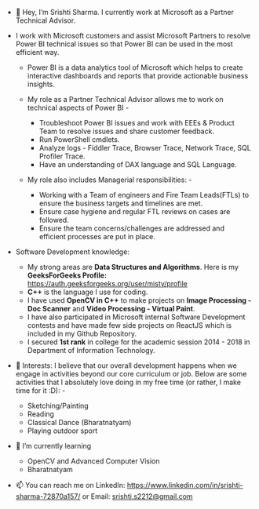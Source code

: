 - 👋 Hey, I’m Srishti Sharma. I currently work at Microsoft as a Partner Technical Advisor.

- I work with Microsoft customers and assist Microsoft Partners to resolve Power BI technical issues so that Power BI can be used in the most efficient way. 
    - Power BI is a data analytics tool of Microsoft which helps to create interactive dashboards and reports that provide actionable business insights.
    - My role as a Partner Technical Advisor allows me to work on technical aspects of Power BI - 
        - Troubleshoot Power BI issues and work with EEEs & Product Team to resolve issues and share customer feedback.
        - Run PowerShell cmdlets.
        - Analyze logs - Fiddler Trace, Browser Trace, Network Trace, SQL Profiler Trace.
        - Have an understanding of DAX language and SQL Language.
        
     - My role also includes Managerial responsibilities: -
        - Working with a Team of engineers and Fire Team Leads(FTLs) to ensure the business targets and timelines are met.
        - Ensure case hygiene and regular FTL reviews on cases are followed.
        - Ensure the team concerns/challenges are addressed and efficient processes are put in place.
  
- Software Development knowledge: 
  - My strong areas are **Data Structures and Algorithms**. Here is my **GeeksForGeeks Profile:** https://auth.geeksforgeeks.org/user/misty/profile
  - **C++** is the language I use for coding.
  - I have used **OpenCV in C++** to make projects on **Image Processing - Doc Scanner** and **Video Processing - Virtual Paint**.
  - I have also participated in Microsoft internal Software Development contests and have made few side projects on ReactJS which is included in my Github Repository.
  - I secured **1st rank** in college for the academic session 2014 - 2018 in Department of Information Technology.
  
- 👀 Interests:
    I believe that our overall development happens when we engage in activities beyond our core curriculum or job. Below are some activities that I absolutely love doing in my free time (or rather, I make time for it :D): -
    - Sketching/Painting
    - Reading
    - Classical Dance (Bharatnatyam)
    - Playing outdoor sport
      
- 🌱 I’m currently learning
    - OpenCV and Advanced Computer Vision
    - Bharatnatyam

- 📫 You can reach me on LinkedIn: https://www.linkedin.com/in/srishti-sharma-72870a157/ or Email: srishti.s2212@gmail.com

<!---
srishti-s2212/srishti-s2212 is a ✨ special ✨ repository because its `README.md` (this file) appears on your GitHub profile.
You can click the Preview link to take a look at your changes.
--->
